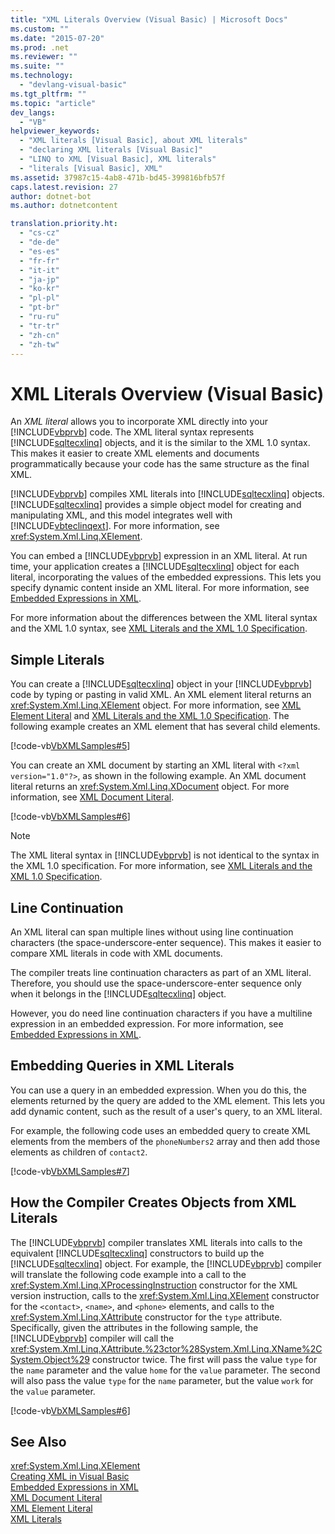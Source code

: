 ```yaml
---
title: "XML Literals Overview (Visual Basic) | Microsoft Docs"
ms.custom: ""
ms.date: "2015-07-20"
ms.prod: .net
ms.reviewer: ""
ms.suite: ""
ms.technology: 
  - "devlang-visual-basic"
ms.tgt_pltfrm: ""
ms.topic: "article"
dev_langs: 
  - "VB"
helpviewer_keywords: 
  - "XML literals [Visual Basic], about XML literals"
  - "declaring XML literals [Visual Basic]"
  - "LINQ to XML [Visual Basic], XML literals"
  - "literals [Visual Basic], XML"
ms.assetid: 37987c15-4ab8-471b-bd45-399816bfb57f
caps.latest.revision: 27
author: dotnet-bot
ms.author: dotnetcontent

translation.priority.ht: 
  - "cs-cz"
  - "de-de"
  - "es-es"
  - "fr-fr"
  - "it-it"
  - "ja-jp"
  - "ko-kr"
  - "pl-pl"
  - "pt-br"
  - "ru-ru"
  - "tr-tr"
  - "zh-cn"
  - "zh-tw"
---
```

# XML Literals Overview (Visual Basic)
An *XML literal* allows you to incorporate XML directly into your [!INCLUDE[vbprvb](../../../../csharp/programming-guide/concepts/linq/includes/vbprvb_md.md)] code. The XML literal syntax represents [!INCLUDE[sqltecxlinq](../../../../csharp/programming-guide/concepts/linq/includes/sqltecxlinq_md.md)] objects, and it is the similar to the XML 1.0 syntax. This makes it easier to create XML elements and documents programmatically because your code has the same structure as the final XML.  
  
 [!INCLUDE[vbprvb](../../../../csharp/programming-guide/concepts/linq/includes/vbprvb_md.md)] compiles XML literals into [!INCLUDE[sqltecxlinq](../../../../csharp/programming-guide/concepts/linq/includes/sqltecxlinq_md.md)] objects. [!INCLUDE[sqltecxlinq](../../../../csharp/programming-guide/concepts/linq/includes/sqltecxlinq_md.md)] provides a simple object model for creating and manipulating XML, and this model integrates well with [!INCLUDE[vbteclinqext](../../../../csharp/getting-started/includes/vbteclinqext_md.md)]. For more information, see <xref:System.Xml.Linq.XElement>.  
  
 You can embed a [!INCLUDE[vbprvb](../../../../csharp/programming-guide/concepts/linq/includes/vbprvb_md.md)] expression in an XML literal. At run time, your application creates a [!INCLUDE[sqltecxlinq](../../../../csharp/programming-guide/concepts/linq/includes/sqltecxlinq_md.md)] object for each literal, incorporating the values of the embedded expressions. This lets you specify dynamic content inside an XML literal. For more information, see [Embedded Expressions in XML](../../../../visual-basic/programming-guide/language-features/xml/embedded-expressions-in-xml.md).  
  
 For more information about the differences between the XML literal syntax and the XML 1.0 syntax, see [XML Literals and the XML 1.0 Specification](../../../../visual-basic/programming-guide/language-features/xml/xml-literals-and-the-xml-1-0-specification.md).  
  
## Simple Literals  
 You can create a [!INCLUDE[sqltecxlinq](../../../../csharp/programming-guide/concepts/linq/includes/sqltecxlinq_md.md)] object in your [!INCLUDE[vbprvb](../../../../csharp/programming-guide/concepts/linq/includes/vbprvb_md.md)] code by typing or pasting in valid XML. An XML element literal returns an <xref:System.Xml.Linq.XElement> object. For more information, see [XML Element Literal](../../../../visual-basic/language-reference/xml-literals/xml-element-literal.md) and [XML Literals and the XML 1.0 Specification](../../../../visual-basic/programming-guide/language-features/xml/xml-literals-and-the-xml-1-0-specification.md). The following example creates an XML element that has several child elements.  
  
 [!code-vb[VbXMLSamples#5](../../../../visual-basic/language-reference/operators/codesnippet/VisualBasic/xml-literals-overview_1.vb)]  
  
 You can create an XML document by starting an XML literal with `<?xml version="1.0"?>`, as shown in the following example. An XML document literal returns an <xref:System.Xml.Linq.XDocument> object. For more information, see [XML Document Literal](../../../../visual-basic/language-reference/xml-literals/xml-document-literal.md).  
  
 [!code-vb[VbXMLSamples#6](../../../../visual-basic/language-reference/operators/codesnippet/VisualBasic/xml-literals-overview_2.vb)]  
  
> [!NOTE]
>  The XML literal syntax in [!INCLUDE[vbprvb](../../../../csharp/programming-guide/concepts/linq/includes/vbprvb_md.md)] is not identical to the syntax in the XML 1.0 specification. For more information, see [XML Literals and the XML 1.0 Specification](../../../../visual-basic/programming-guide/language-features/xml/xml-literals-and-the-xml-1-0-specification.md).  
  
## Line Continuation  
 An XML literal can span multiple lines without using line continuation characters (the space-underscore-enter sequence). This makes it easier to compare XML literals in code with XML documents.  
  
 The compiler treats line continuation characters as part of an XML literal. Therefore, you should use the space-underscore-enter sequence only when it belongs in the [!INCLUDE[sqltecxlinq](../../../../csharp/programming-guide/concepts/linq/includes/sqltecxlinq_md.md)] object.  
  
 However, you do need line continuation characters if you have a multiline expression in an embedded expression. For more information, see [Embedded Expressions in XML](../../../../visual-basic/programming-guide/language-features/xml/embedded-expressions-in-xml.md).  
  
## Embedding Queries in XML Literals  
 You can use a query in an embedded expression. When you do this, the elements returned by the query are added to the XML element. This lets you add dynamic content, such as the result of a user's query, to an XML literal.  
  
 For example, the following code uses an embedded query to create XML elements from the members of the `phoneNumbers2` array and then add those elements as children of `contact2`.  
  
 [!code-vb[VbXMLSamples#7](../../../../visual-basic/language-reference/operators/codesnippet/VisualBasic/xml-literals-overview_3.vb)]  
  
## How the Compiler Creates Objects from XML Literals  
 The [!INCLUDE[vbprvb](../../../../csharp/programming-guide/concepts/linq/includes/vbprvb_md.md)] compiler translates XML literals into calls to the equivalent [!INCLUDE[sqltecxlinq](../../../../csharp/programming-guide/concepts/linq/includes/sqltecxlinq_md.md)] constructors to build up the [!INCLUDE[sqltecxlinq](../../../../csharp/programming-guide/concepts/linq/includes/sqltecxlinq_md.md)] object. For example, the [!INCLUDE[vbprvb](../../../../csharp/programming-guide/concepts/linq/includes/vbprvb_md.md)] compiler will translate the following code example into a call to the <xref:System.Xml.Linq.XProcessingInstruction> constructor for the XML version instruction, calls to the <xref:System.Xml.Linq.XElement> constructor for the `<contact>`, `<name>`, and `<phone>` elements, and calls to the <xref:System.Xml.Linq.XAttribute> constructor for the `type` attribute. Specifically, given the attributes in the following sample, the [!INCLUDE[vbprvb](../../../../csharp/programming-guide/concepts/linq/includes/vbprvb_md.md)] compiler will call the <xref:System.Xml.Linq.XAttribute.%23ctor%28System.Xml.Linq.XName%2CSystem.Object%29> constructor twice. The first will pass the value `type` for the `name` parameter and the value `home` for the `value` parameter. The second will also pass the value `type` for the `name` parameter, but the value `work` for the `value` parameter.  
  
 [!code-vb[VbXMLSamples#6](../../../../visual-basic/language-reference/operators/codesnippet/VisualBasic/xml-literals-overview_2.vb)]  
  
## See Also  
 <xref:System.Xml.Linq.XElement>   
 [Creating XML in Visual Basic](../../../../visual-basic/programming-guide/language-features/xml/creating-xml.md)   
 [Embedded Expressions in XML](../../../../visual-basic/programming-guide/language-features/xml/embedded-expressions-in-xml.md)   
 [XML Document Literal](../../../../visual-basic/language-reference/xml-literals/xml-document-literal.md)   
 [XML Element Literal](../../../../visual-basic/language-reference/xml-literals/xml-element-literal.md)   
 [XML Literals](../../../../visual-basic/language-reference/xml-literals/index.md)